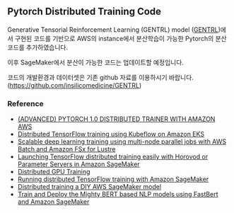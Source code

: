 ## Pytorch Distributed Training Code

Generative Tensorial Reinforcement Learning (GENTRL) model ([GENTRL](https://github.com/insilicomedicine/GENTRL))에서 구현된 코드를 기반으로 AWS의 instance에서 분산학습이 가능한 Pytorch의 분산 코드를 추가하였습니다.

이후 SageMaker에서 분산이 가능한 코드는 업데이트할 예정입니다.

코드의 개발환경과 데이터셋은 기존 github 자료를 이용하시기 바랍니다. (https://github.com/insilicomedicine/GENTRL)

### Reference

- [(ADVANCED) PYTORCH 1.0 DISTRIBUTED TRAINER WITH AMAZON AWS](https://pytorch.org/tutorials/beginner/aws_distributed_training_tutorial.html)
- [Distributed TensorFlow training using Kubeflow on Amazon EKS](https://aws.amazon.com/ko/blogs/opensource/distributed-tensorflow-training-using-kubeflow-on-amazon-eks/)
- [Scalable deep learning training using multi-node parallel jobs with AWS Batch and Amazon FSx for Lustre](https://aws.amazon.com/ko/blogs/compute/scalable-deep-learning-training-using-multi-node-parallel-jobs-with-aws-batch-and-amazon-fsx-for-lustre/)
- [Launching TensorFlow distributed training easily with Horovod or Parameter Servers in Amazon SageMaker](https://aws.amazon.com/ko/blogs/machine-learning/launching-tensorflow-distributed-training-easily-with-horovod-or-parameter-servers-in-amazon-sagemaker/)
- [Distributed GPU Training](https://docs.aws.amazon.com/deep-learning-containers/latest/devguide/deep-learning-containers-eks-tutorials-distributed-gpu-training.html#deep-learning-containers-eks-tutorials-distributed-gpu-training-pytorch)
- [Running distributed TensorFlow training with Amazon SageMaker](https://aws.amazon.com/ko/blogs/machine-learning/running-distributed-tensorflow-training-with-amazon-sagemaker/)
- [Distributed training a DIY AWS SageMaker model](https://godatadriven.com/blog/distributed-training-a-diy-aws-sagemaker-model/)
- [Train and Deploy the Mighty BERT based NLP models using FastBert and Amazon SageMaker](https://medium.com/@kaushaltrivedi/train-and-deploy-mighty-transformer-nlp-models-using-fastbert-and-aws-sagemaker-cc4303c51cf3)
